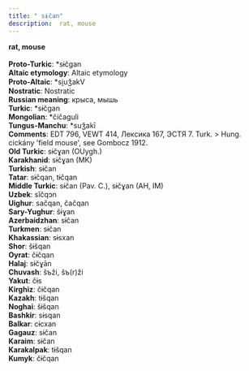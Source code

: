 ```yaml
---
title: " sɨčan"
description:  rat, mouse
---
```

<p data-pagefind-weight="0.5">
<strong> rat, mouse</strong><br><br>
<strong>Proto-Turkic</strong>:  *sɨčgan<br>
<strong>Altaic etymology</strong>:  Altaic etymology<br>
<strong> Proto-Altaic</strong>:  *si̯uǯakV<br>
<strong>Nostratic</strong>:  Nostratic<br>
<strong>Russian meaning</strong>:  крыса, мышь<br>
<strong>Turkic</strong>:  *sɨčgan<br>
<strong>Mongolian</strong>:  *čičaguli<br>
<strong>Tungus-Manchu</strong>:  *suǯakī<br>
<strong>Comments</strong>:  EDT 796, VEWT 414, Лексика 167, ЭСТЯ 7. Turk. > Hung. cickány 'field mouse', see Gombocz 1912.<br>
<strong>Old Turkic</strong>:  sɨčɣan (OUygh.)<br>
<strong>Karakhanid</strong>:  sɨčɣan (MK)<br>
<strong>Turkish</strong>:  sɨčan<br>
<strong>Tatar</strong>:  sɨčqan, tɨčqan<br>
<strong>Middle Turkic</strong>:  sɨčan (Pav. C.), sɨčɣan (AH, IM)<br>
<strong>Uzbek</strong>:  sĭčqɔn<br>
<strong>Uighur</strong>:  sačqan, čačqan<br>
<strong>Sary-Yughur</strong>:  šɨɣan<br>
<strong>Azerbaidzhan</strong>:  sɨčan<br>
<strong>Turkmen</strong>:  sɨčan<br>
<strong>Khakassian</strong>:  sɨsxan<br>
<strong>Shor</strong>:  šɨšqan<br>
<strong>Oyrat</strong>:  čɨčqan<br>
<strong>Halaj</strong>:  sɨčɣān<br>
<strong>Chuvash</strong>:  šъži, šъ(r)ži<br>
<strong>Yakut</strong>:  čɨs<br>
<strong>Kirghiz</strong>:  čɨčqan<br>
<strong>Kazakh</strong>:  tɨšqan<br>
<strong>Noghai</strong>:  šɨšqan<br>
<strong>Bashkir</strong>:  sɨsqan<br>
<strong>Balkar</strong>:  cɨcxan<br>
<strong>Gagauz</strong>:  sɨčan<br>
<strong>Karaim</strong>:  sɨčan<br>
<strong>Karakalpak</strong>:  tɨšqan<br>
<strong>Kumyk</strong>:  čɨčqan<br>

</p>
